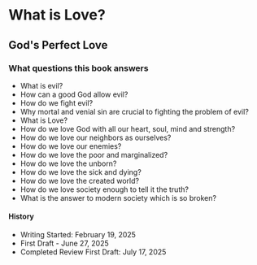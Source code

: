 # What is Love?
## God's Perfect Love

### What questions this book answers

- What is evil?
- How can a good God allow evil?
- How do we fight evil?
- Why mortal and venial sin are crucial to fighting the problem of evil?
- What is Love?
- How do we love God with all our heart, soul, mind and strength?
- How do we love our neighbors as ourselves?
- How do we love our enemies?
- How do we love the poor and marginalized?
- How do we love the unborn?
- How do we love the sick and dying?
- How do we love the created world?
- How do we love society enough to tell it the truth?
- What is the answer to modern society which is so broken?






#### History


- Writing Started: February 19, 2025
- First Draft - June 27, 2025
- Completed Review First Draft: July 17, 2025

